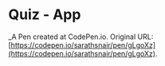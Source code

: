 # Quiz - App
 _A Pen created at CodePen.io. Original URL: [https://codepen.io/sarathsnair/pen/gLgoXz](https://codepen.io/sarathsnair/pen/gLgoXz).

 